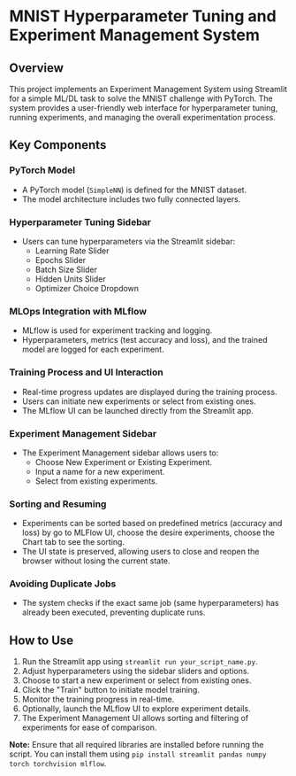 # MNIST Hyperparameter Tuning and Experiment Management System

## Overview

This project implements an Experiment Management System using Streamlit for a simple ML/DL task to solve the MNIST challenge with PyTorch. The system provides a user-friendly web interface for hyperparameter tuning, running experiments, and managing the overall experimentation process.

## Key Components

### PyTorch Model

- A PyTorch model (`SimpleNN`) is defined for the MNIST dataset.
- The model architecture includes two fully connected layers.

### Hyperparameter Tuning Sidebar

- Users can tune hyperparameters via the Streamlit sidebar:
  - Learning Rate Slider
  - Epochs Slider
  - Batch Size Slider
  - Hidden Units Slider
  - Optimizer Choice Dropdown

### MLOps Integration with MLflow

- MLflow is used for experiment tracking and logging.
- Hyperparameters, metrics (test accuracy and loss), and the trained model are logged for each experiment.

### Training Process and UI Interaction

- Real-time progress updates are displayed during the training process.
- Users can initiate new experiments or select from existing ones.
- The MLflow UI can be launched directly from the Streamlit app.

### Experiment Management Sidebar

- The Experiment Management sidebar allows users to:
  - Choose New Experiment or Existing Experiment.
  - Input a name for a new experiment.
  - Select from existing experiments.

### Sorting and Resuming

- Experiments can be sorted based on predefined metrics (accuracy and loss) by go to MLFlow UI, choose the desire experiments, choose the Chart tab to see the sorting.
- The UI state is preserved, allowing users to close and reopen the browser without losing the current state.

### Avoiding Duplicate Jobs

- The system checks if the exact same job (same hyperparameters) has already been executed, preventing duplicate runs.

## How to Use

1. Run the Streamlit app using `streamlit run your_script_name.py`.
2. Adjust hyperparameters using the sidebar sliders and options.
3. Choose to start a new experiment or select from existing ones.
4. Click the "Train" button to initiate model training.
5. Monitor the training progress in real-time.
6. Optionally, launch the MLflow UI to explore experiment details.
7. The Experiment Management UI allows sorting and filtering of experiments for ease of comparison.

**Note:** Ensure that all required libraries are installed before running the script. You can install them using `pip install streamlit pandas numpy torch torchvision mlflow`.
